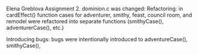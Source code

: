 Elena Greblova
Assignment 2.
dominion.c was changed:
Refactoring:
in cardEffect() function cases for adventurer, smithy, feast, council room, and
remodel were refactored into separate functions (smithyCase(), adventurerCase(),
etc.)

Introducing bugs:
bugs were intentionally introduced to adventureCase(), smithyCase(), 
 
